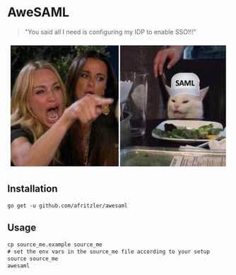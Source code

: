 # AweSAML

> "You said all I need is configuring my IDP to enable SSO!!!"

![saml](images/logo.png)

## Installation

```shell script
go get -u github.com/afritzler/awesaml
```

## Usage

```shell script
cp source_me.example source_me
# set the env vars in the source_me file according to your setup
source source_me
awesaml
```